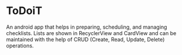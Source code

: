 # ToDoiT
 An android app that helps in preparing, scheduling, and managing checklists. Lists are shown in RecyclerView and CardView and can be maintained with the help of CRUD (Create, Read, Update, Delete) operations.
